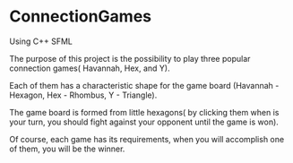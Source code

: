 # ConnectionGames
Using C++ SFML

The purpose of this project is the possibility to play three popular connection games( Havannah, Hex, and Y). 

Each of them has a characteristic shape for the game board (Havannah - Hexagon, Hex - Rhombus, Y - Triangle).

The game board is formed from little hexagons( by clicking them when is your turn, you should fight against your opponent until the game is won).

Of course, each game has its requirements, when you will accomplish one of them, you will be the winner.
